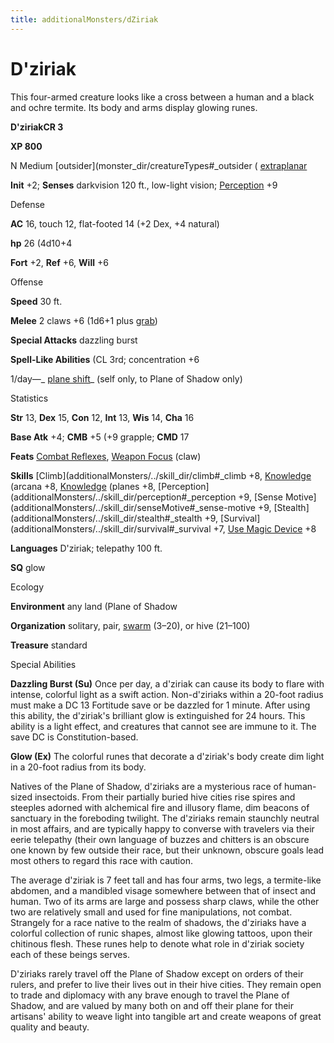 ```yaml
---
title: additionalMonsters/dZiriak
---
```

# D'ziriak 

This four-armed creature looks like a cross between a human and a black and ochre termite. Its body and arms display glowing runes.

**D'ziriakCR 3**

**XP 800**

N Medium [outsider](monster_dir/creatureTypes#_outsider ( [extraplanar](monster_dir/creatureTypes#_extraplanar-subtype)

**Init** +2; **Senses** darkvision 120 ft., low-light vision; [Perception](additionalMonsters/../skill_dir/perception#_perception) +9

Defense

**AC** 16, touch 12, flat-footed 14 (+2 Dex, +4 natural)

**hp** 26 (4d10+4

**Fort** +2, **Ref** +6, **Will** +6

Offense

**Speed** 30 ft.

**Melee** 2 claws +6 (1d6+1 plus [grab](monster_dir/universalMonsterRules#_grab))

**Special Attacks** dazzling burst

**Spell-Like Abilities** (CL 3rd; concentration +6

1/day—_ [plane shift](additionalMonsters/../spell_dir/planeShift#_plane-shift)_ (self only, to Plane of Shadow only)

Statistics

**Str** 13, **Dex** 15, **Con** 12, **Int** 13, **Wis** 14, **Cha** 16

**Base Atk** +4; **CMB** +5 (+9 grapple; **CMD** 17

**Feats** [Combat Reflexes](additionalMonsters/../feats#_combat-reflexes), [Weapon Focus](additionalMonsters/../feats#_weapon-focus) (claw)

**Skills** [Climb](additionalMonsters/../skill_dir/climb#_climb +8, [Knowledge](additionalMonsters/../skill_dir/knowledge#_knowledge) (arcana +8, [Knowledge](additionalMonsters/../skill_dir/knowledge#_knowledge) (planes +8, [Perception](additionalMonsters/../skill_dir/perception#_perception +9, [Sense Motive](additionalMonsters/../skill_dir/senseMotive#_sense-motive +9, [Stealth](additionalMonsters/../skill_dir/stealth#_stealth +9, [Survival](additionalMonsters/../skill_dir/survival#_survival +7, [Use Magic Device](additionalMonsters/../skill_dir/useMagicDevice#_use-magic-device) +8

**Languages** D'ziriak; telepathy 100 ft.

**SQ** glow

Ecology

**Environment** any land (Plane of Shadow

**Organization** solitary, pair, [swarm](monster_dir/creatureTypes#_swarm-subtype) (3–20), or hive (21–100)

**Treasure** standard

Special Abilities

**Dazzling Burst (Su)** Once per day, a d'ziriak can cause its body to flare with intense, colorful light as a swift action. Non-d'ziriaks within a 20-foot radius must make a DC 13 Fortitude save or be dazzled for 1 minute. After using this ability, the d'ziriak's brilliant glow is extinguished for 24 hours. This ability is a light effect, and creatures that cannot see are immune to it. The save DC is Constitution-based.

**Glow (Ex)** The colorful runes that decorate a d'ziriak's body create dim light in a 20-foot radius from its body.

Natives of the Plane of Shadow, d'ziriaks are a mysterious race of human-sized insectoids. From their partially buried hive cities rise spires and steeples adorned with alchemical fire and illusory flame, dim beacons of sanctuary in the foreboding twilight. The d'ziriaks remain staunchly neutral in most affairs, and are typically happy to converse with travelers via their eerie telepathy (their own language of buzzes and chitters is an obscure one known by few outside their race, but their unknown, obscure goals lead most others to regard this race with caution.

The average d'ziriak is 7 feet tall and has four arms, two legs, a termite-like abdomen, and a mandibled visage somewhere between that of insect and human. Two of its arms are large and possess sharp claws, while the other two are relatively small and used for fine manipulations, not combat. Strangely for a race native to the realm of shadows, the d'ziriaks have a colorful collection of runic shapes, almost like glowing tattoos, upon their chitinous flesh. These runes help to denote what role in d'ziriak society each of these beings serves.

D'ziriaks rarely travel off the Plane of Shadow except on orders of their rulers, and prefer to live their lives out in their hive cities. They remain open to trade and diplomacy with any brave enough to travel the Plane of Shadow, and are valued by many both on and off their plane for their artisans' ability to weave light into tangible art and create weapons of great quality and beauty.

